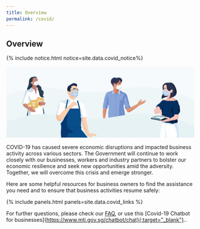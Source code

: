 ```yaml
---
title: Overview
permalink: /covid/
---
```


## Overview

{% include notice.html notice=site.data.covid_notice%}

![COVID Overview](/images/covid/Covid_Overview.jpg)

COVID-19 has caused severe economic disruptions and impacted business activity across various sectors. The Government will continue to work closely with our businesses, workers and industry partners to bolster our economic resilience and seek new opportunities amid the adversity. Together, we will overcome this crisis and emerge stronger.

Here are some helpful resources for business owners to find the assistance you need and to ensure that business activities resume safely:

{% include panels.html panels=site.data.covid_links %}

For further questions, please check our [FAQ](/covid_faqs/), or use this [Covid-19 Chatbot for businesses]{https://www.mti.gov.sg/chatbot/chat}{:target="_blank"}..
